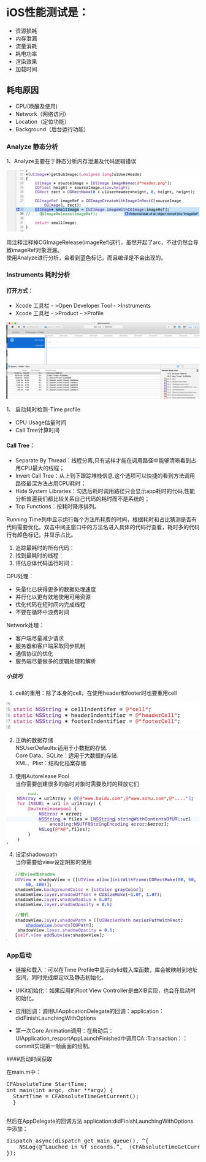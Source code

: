 # iOS性能测试是：
* 资源损耗
* 内存泄漏
* 流量消耗
* 耗电功率
* 渲染效果
* 加载时间

## 耗电原因
* CPU(唤醒及使用)
* Network（网络访问）
* Location（定位功能）
* Background（后台运行功能）

### Analyze 静态分析

1、Analyze主要在于静态分析内存泄漏及代码逻辑错误
<div height = "100" width = "200"><img src = "image/ARC_image.png"></div>

用注释注释掉CGImageRelease(imageRef)这行，虽然开起了arc，不过仍然会导致imageRef对象泄漏。<br>
使用Analyze进行分析，会看到蓝色标记，而且编译是不会出现的。

### Instruments 耗时分析

#### 打开方式：
* Xcode 工具栏 - >Open Developer Tool - >Instruments
* Xcode 工具栏 -  >Product - >Profile

<div height = "120" width = "200"><img src = "image/Profile_image.png">

1、 启动耗时检测-Time profile

* CPU Usage估量时间
* Call Tree计算时间

#### Call Tree：
* Separate By Thread：线程分离,只有这样才能在调用路径中能够清晰看到占用CPU最大的线程；
* Invert Call Tree：从上到下跟踪堆栈信息.这个选项可以快捷的看到方法调用路径最深方法占用CPU耗时；
* Hide System Libraries：勾选后耗时调用路径只会显示app耗时的代码,性能分析普遍我们都比较关系自己代码的耗时而不是系统的；
* Top Functions：按耗时降序排列。<br>

Running Time列中显示运行每个方法所耗费的时间，根据耗时和占比猜测是否有代码需要优化。双击中间主窗口中的方法名进入具体的代码行查看，耗时多的代码行有颜色标记，并显示占比。

1. 追踪最耗时的所有代码：
2. 找到最耗时的线程：
3. 评估总体代码运行时间：

CPU处理：

* 矢量化已获得更多的数据处理速度
* 并行化以更有效地使用可用资源
* 优化代码在短时间内完成线程
* 不要在循环中浪费时间 

Network处理：

* 客户端尽量减少请求
* 服务器和客户端采取同步机制
* 通信协议的优化
* 服务端尽量做多的逻辑处理和解析

##### 小技巧

1. cell的重用：除了本身的cell，在使用header和footer时也要重用cell

![identifer](image/Identifier_image.png)

2. 正确的数据存储<br>
 NSUserDefaults:适用于小数据的存储.<br>
 Core Data、SQLite：适用于大数据的存储.<br>
 XML、Plist：结构化档案存储.
 
3. 使用Autorelease Pool<br>
当你需要创建很多的临时对象时需要及时的释放它们

![autorelease](image/autorelease_image.png)

4. 设定shadowpath<br>
当你需要给view设定阴影时使用

![shadowpath](image/shadow_image.png)

### App启动
* 链接和载入：可以在Time Profile中显示dylid载入库函数，库会被映射到地址空间，同时完成绑定以及静态初始化。

* UIKit初始化：如果应用的Root View Controller是由XIB实现，也会在启动时初始化。

* 应用回调：调用UIApplicationDelegate的回调：application：didFinishLaunchingWithOptions

* 第一次Core Animation调用：在启动后：UIApplication_resportAppLaunchFinished中调用CA::Transaction：：commit实现第一帧画面的绘制。

####启动时间获取

在main.m中：
<pre>
CFAbsoluteTime StartTime;
int main(int argc, char **argv) {
  StartTime = CFAbsoluteTimeGetCurrent();
  }
  </pre>
然后在AppDelegate的回调方法 application:didFinishLaunchingWithOptions 中添加：
<pre>
dispatch_async(dispatch_get_main_queue(), ^{
    NSLog(@”Lauched in %f seconds.”,  (CFAbsoluteTimeGetCurrent() – StartTime)); 
});
</pre>





